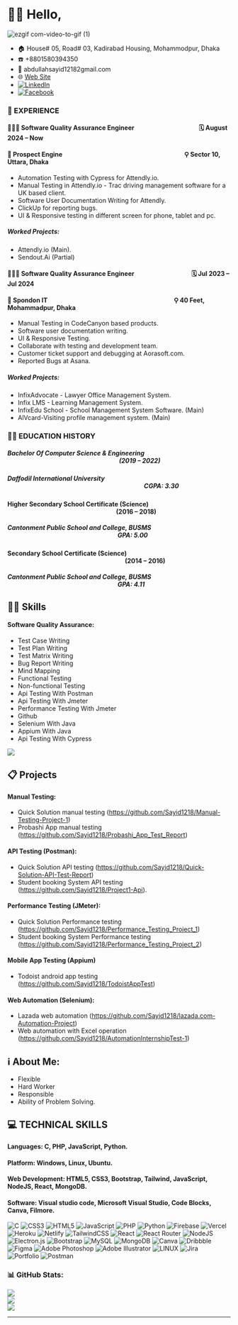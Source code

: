 # :raising_hand_man: Hello,
![ezgif com-video-to-gif (1)](https://github.com/Sayid1218/Sayid1218/assets/97175166/6923d407-86c0-45c9-9211-28348a609c85)
- :house: House# 05, Road# 03, Kadirabad Housing, Mohammodpur, Dhaka
- :phone: +8801580394350
- :email: abdullahsayid12182gmail.com
- :globe_with_meridians: [Web Site](https://abdullah-sayid-portfolio.netlify.app/)
- [![LinkedIn](https://img.shields.io/badge/LinkedIn-%230077B5.svg?logo=linkedin&logoColor=white)](https://linkedin.com/in/abdullah-mohammod-sayid-boiah-b58594267) 
- [![Facebook](https://img.shields.io/badge/Facebook-%231877F2.svg?logo=Facebook&logoColor=white)](https://facebook.com/Abdullah.Sayid.1218) 
### 💼 EXPERIENCE 
#### 👨🏻‍💻 Software Quality Assurance Engineer $~~~~~~~~~~~~~~~~~~~~~~~~~~~~~~~~~~~~~~~~~~$ 🗓️ August 2024 – Now                  
#### 🏢 Prospect Engine $~~~~~~~~~~~~~~~~~~~~~~~~~~~~~~~~~~~~~~~~~~~~~~~~~~~~~~~~~~~~~~~~~~~~~~~~~~~~~~~~~$ ⚲ Sector 10, Uttara, Dhaka  
* Automation Testing with Cypress for Attendly.io. 
* Manual Testing in Attendly.io - Trac driving management software for a UK based client. 
* Software User Documentation Writing for Attendly. 
* ClickUp for reporting bugs. 
* UI & Responsive testing in different screen for phone, tablet and pc. 
##### Worked Projects: 
* Attendly.io (Main). 
* Sendout.Ai (Partial)
  
#### 👨🏻‍💻 Software Quality Assurance Engineer $~~~~~~~~~~~~~~~~~~~~~~~~~~~~~~~~~~~~~$ 🗓️ Jul 2023 – Jul 2024 
#### 🏢 Spondon IT $~~~~~~~~~~~~~~~~~~~~~~~~~~~~~~~~~~~~~~~~~~~~~~~~~~~~~~~~~~~~~~~~~~~~~~~~~~~~~~~~~~~~$ ⚲ 40 Feet, Mohammadpur, Dhaka
* Manual Testing in CodeCanyon based products. 
* Software user documentation writing. 
* UI & Responsive Testing. 
* Collaborate with testing and development team. 
* Customer ticket support and debugging at Aorasoft.com. 
* Reported Bugs at Asana.   
##### Worked Projects: 
* InfixAdvocate - Lawyer Office Management System. 
* Infix LMS - Learning Management System. 
* InfixEdu School - School Management System Software. (Main) 
* AlVcard-Visiting profile management system. (Main)

### :student: EDUCATION HISTORY 
##### Bachelor Of Computer Science & Engineering $~~~~~~~~~~~~~~~~~~~~~~~~~~~~~~~~~~~~~~~~~~~~~~~~~~~~~~~~~~~~~~~~~~~~~~~~~~~~$(2019 – 2022)
##### Daffodil International University  $~~~~~~~~~~~~~~~~~~~~~~~~~~~~~~~~~~~~~~~~~~~~~~~~~~~~~~~~~~~~~~~~~~~~~~~~~~~~~~~~~~~~~~~~~~~~~$CGPA: 3.30
#### Higher Secondary School Certificate (Science) $~~~~~~~~~~~~~~~~~~~~~~~~~~~~~~~~~~~~~~~~~~~~~~~~~~~~~~~~~~~~~~~~~~~~~~~~~~$(2016 – 2018)
##### Cantonment Public School and College, BUSMS $~~~~~~~~~~~~~~~~~~~~~~~~~~~~~~~~~~~~~~~~~~~~~~~~~~~~~~~~~~~~~~~~~~~~~~~~~~~$GPA: 5.00
#### Secondary School Certificate (Science)  $~~~~~~~~~~~~~~~~~~~~~~~~~~~~~~~~~~~~~~~~~~~~~~~~~~~~~~~~~~~~~~~~~~~~~~~~~~~~~~~~$(2014 – 2016)
##### Cantonment Public School and College, BUSMS $~~~~~~~~~~~~~~~~~~~~~~~~~~~~~~~~~~~~~~~~~~~~~~~~~~~~~~~~~~~~~~~~~~~~~~~~~~~$GPA: 4.11


## :technologist: Skills
#### Software Quality Assurance:
* Test Case Writing
* Test Plan Writing
* Test Matrix Writing
* Bug Report Writing
* Mind Mapping
* Functional Testing
* Non-functional Testing
* Api Testing With Postman
* Api Testing With Jmeter
* Performance Testing With Jmeter
* Github
* Selenium With Java
* Appium  With Java
* Api Testing With Cypress



[![](https://visitcount.itsvg.in/api?id=Sayid1218&icon=0&color=12)](https://visitcount.itsvg.in)

## :clipboard: Projects
#### Manual Testing:
* Quick Solution manual testing (https://github.com/Sayid1218/Manual-Testing-Project-1)
* Probashi App manual testing (https://github.com/Sayid1218/Probashi_App_Test_Report)
#### API Testing (Postman):
* Quick Solution API testing
(https://github.com/Sayid1218/Quick-Solution-API-Test-Report)
* Student booking System API testing 
(https://github.com/Sayid1218/Project1-Api).
#### Performance Testing (JMeter):
* Quick Solution Performance testing
(https://github.com/Sayid1218/Performance_Testing_Project_1)
* Student booking System Performance testing 
(https://github.com/Sayid1218/Performance_Testing_Project_2)
#### Mobile App Testing (Appium)
* Todoist android app testing
(https://github.com/Sayid1218/TodoistAppTest)
#### Web Automation (Selenium):
* Lazada web automation
(https://github.com/Sayid1218/lazada.com-Automation-Project)
* Web automation with Excel operation
(https://github.com/Sayid1218/AutomationInternshipTest-1)

## :information_source: About Me:
* Flexible
* Hard Worker
* Responsible
* Ability of Problem Solving.




## 💻 TECHNICAL SKILLS
#### Languages: C, PHP, JavaScript, Python.
#### Platform: Windows, Linux, Ubuntu.
#### Web Development: HTML5, CSS3, Bootstrap, Tailwind, JavaScript, NodeJS, React, MongoDB.
#### Software: Visual studio code, Microsoft Visual Studio, Code Blocks, Canva, Filmore.

![C](https://img.shields.io/badge/c-%2300599C.svg?style=for-the-badge&logo=c&logoColor=white) ![CSS3](https://img.shields.io/badge/css3-%231572B6.svg?style=for-the-badge&logo=css3&logoColor=white) ![HTML5](https://img.shields.io/badge/html5-%23E34F26.svg?style=for-the-badge&logo=html5&logoColor=white) ![JavaScript](https://img.shields.io/badge/javascript-%23323330.svg?style=for-the-badge&logo=javascript&logoColor=%23F7DF1E) ![PHP](https://img.shields.io/badge/php-%23777BB4.svg?style=for-the-badge&logo=php&logoColor=white) ![Python](https://img.shields.io/badge/python-3670A0?style=for-the-badge&logo=python&logoColor=ffdd54) ![Firebase](https://img.shields.io/badge/firebase-%23039BE5.svg?style=for-the-badge&logo=firebase) ![Vercel](https://img.shields.io/badge/vercel-%23000000.svg?style=for-the-badge&logo=vercel&logoColor=white) ![Heroku](https://img.shields.io/badge/heroku-%23430098.svg?style=for-the-badge&logo=heroku&logoColor=white) ![Netlify](https://img.shields.io/badge/netlify-%23000000.svg?style=for-the-badge&logo=netlify&logoColor=#00C7B7) ![TailwindCSS](https://img.shields.io/badge/tailwindcss-%2338B2AC.svg?style=for-the-badge&logo=tailwind-css&logoColor=white) ![React](https://img.shields.io/badge/react-%2320232a.svg?style=for-the-badge&logo=react&logoColor=%2361DAFB) ![React Router](https://img.shields.io/badge/React_Router-CA4245?style=for-the-badge&logo=react-router&logoColor=white) ![NodeJS](https://img.shields.io/badge/node.js-6DA55F?style=for-the-badge&logo=node.js&logoColor=white) ![Electron.js](https://img.shields.io/badge/Electron-191970?style=for-the-badge&logo=Electron&logoColor=white) ![Bootstrap](https://img.shields.io/badge/bootstrap-%23563D7C.svg?style=for-the-badge&logo=bootstrap&logoColor=white) ![MySQL](https://img.shields.io/badge/mysql-%2300f.svg?style=for-the-badge&logo=mysql&logoColor=white) ![MongoDB](https://img.shields.io/badge/MongoDB-%234ea94b.svg?style=for-the-badge&logo=mongodb&logoColor=white) ![Canva](https://img.shields.io/badge/Canva-%2300C4CC.svg?style=for-the-badge&logo=Canva&logoColor=white) ![Dribbble](https://img.shields.io/badge/Dribbble-EA4C89?style=for-the-badge&logo=dribbble&logoColor=white) 	![Figma](https://img.shields.io/badge/figma-%23F24E1E.svg?style=for-the-badge&logo=figma&logoColor=white) ![Adobe Photoshop](https://img.shields.io/badge/adobephotoshop-%2331A8FF.svg?style=for-the-badge&logo=adobephotoshop&logoColor=white) ![Adobe Illustrator](https://img.shields.io/badge/adobeillustrator-%23FF9A00.svg?style=for-the-badge&logo=adobeillustrator&logoColor=white) ![LINUX](https://img.shields.io/badge/Linux-FCC624?style=for-the-badge&logo=linux&logoColor=black) ![Jira](https://img.shields.io/badge/jira-%230A0FFF.svg?style=for-the-badge&logo=jira&logoColor=white) ![Portfolio](https://img.shields.io/badge/Portfolio-%23000000.svg?style=for-the-badge&logo=firefox&logoColor=#FF7139) ![Postman](https://img.shields.io/badge/Postman-FF6C37?style=for-the-badge&logo=postman&logoColor=white)
### 📊 GitHub Stats:
![](https://github-readme-stats.vercel.app/api?username=Sayid1218&theme=hide_border=true&include_all_commits=true&count_private=false)<br/>
![](https://github-readme-streak-stats.herokuapp.com/?user=Sayid1218&theme=hide_border=true)<br/>
![](https://github-readme-stats.vercel.app/api/top-langs/?username=Sayid1218&theme=hide_border=true&include_all_commits=true&count_private=false&layout=compact)

---



